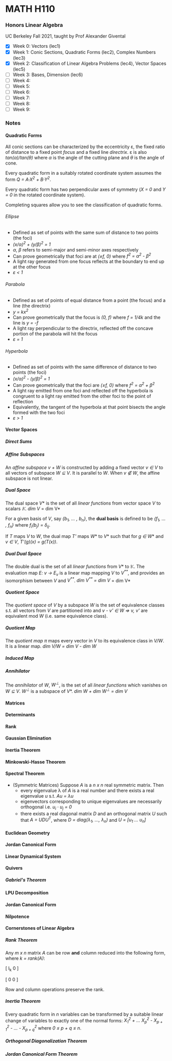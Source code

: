 # MATH H110
### Honors Linear Algebra
UC Berkeley Fall 2021, taught by Prof Alexander Givental

- [x] Week 0: Vectors (lec1)
- [x] Week 1: Conic Sections, Quadratic Forms (lec2), Complex Numbers (lec3)
- [x] Week 2: Classification of Linear Algebra Problems (lec4), Vector Spaces (lec5)
- [ ] Week 3: Bases, Dimension (lec6)
- [ ] Week 4:
- [ ] Week 5:
- [ ] Week 6:
- [ ] Week 7:
- [ ] Week 8:
- [ ] Week 9:

### Notes

#### Quadratic Forms

All conic sections can be characterized by the eccentricity ε, the fixed ratio of distance to a fixed point *focus* and a fixed line *directrix*. ε is also *tan(α)/tan(θ)* where *α* is the angle of the cutting plane and *θ* is the angle of cone.

Every quadratic form in a suitably rotated coordinate system assumes the form *Q = A·X<sup>2</sup> + B·Y<sup>2</sup>*.

Every quadratic form has two perpendicular axes of symmetry (*X = 0* and *Y = 0* in the rotated coordinate system).

Completing squares allow you to see the classification of quadratic forms.

###### Ellipse
- Defined as set of points with the same sum of distance to two points (the foci)
- *(x/α)<sup>2</sup> + (y/β)<sup>2</sup> = 1*
- *α*, *β* refers to semi-major and semi-minor axes respectively
- Can prove geometrically that foci are at *(±f, 0)* where *f<sup>2</sup> = α<sup>2</sup> - β<sup>2</sup>*
- A light ray generated from one focus reflects at the boundary to end up at the other focus 
- *ε < 1*

###### Parabola
- Defined as set of points of equal distance from a point (the focus) and a line (the directrix)
- *y = kx<sup>2</sup>*
- Can prove geometrically that the focus is *(0, f)* where *f = 1/4k* and the line is *y = -f*
- A light ray perpendicular to the directrix, reflected off the concave portion of the parabola will hit the focus
- *ε = 1*

###### Hyperbola
- Defined as set of points with the same difference of distance to two points (the foci)
- *(x/α)<sup>2</sup> - (y/β)<sup>2</sup> = 1*
- Can prove geometrically that the foci are *(±f, 0)* where *f<sup>2</sup> = α<sup>2</sup> + β<sup>2</sup>*
- A light ray emitted from one foci and reflected off the hyperbola is congruent to a light ray emitted from the other foci to the point of reflection
- Equivalently, the tangent of the hyperbola at that point bisects the angle formed with the two foci
- *ε > 1*

#### Vector Spaces

##### Direct Sums

##### Affine Subspaces
An *affine subspace* *v + W* is constructed by adding a fixed vector *v ∈ V* to all vectors of subspace *W ⊆ V*. It is parallel to *W*. When *v ∉ W*, the affine subspace is not linear.

##### Dual Space
The dual space *V<sup>*</sup>* is the set of all *linear functions* from vector space *V* to scalars *𝕂*.
*dim V<sup>*</sup> = dim V*

For a given basis of *V*, say *{b<sub>1</sub>, ... , b<sub>n</sub>}*, the **dual basis** is defined to be *{f<sub>1</sub>, ... , f<sub>n</sub>}* where *f<sub>i</sub>(b<sub>j</sub>) = δ<sub>ij</sub>*.

If *T* maps *V* to *W*, the dual map *T'* maps *W<sup>*</sup>* to *V<sup>*</sup>* such that for *g ∈ W<sup>*</sup>* and *v ∈ V*, *T'(g)(x) = g(T(x))*.

##### Dual Dual Space
The double dual is the set of all *linear functions* from *V<sup>*</sup>* to 𝕂. 
The evaluation map *E: v → E<sub>v</sub>* is a linear map mapping *V* to *V<sup>**</sup>*, and provides an isomorphism between *V* and *V<sup>**</sup>*.
*dim V<sup>**</sup> = dim V<sup>*</sup> = dim V*

##### Quotient Space
The *quotient space* of *V* by a subspace *W* is the set of equivalence classes s.t. all vectors from *V* are partitioned into and *v - v' ∈ W ⇒ v, v'* are equivalent mod *W* (i.e. same equivalence class).

##### Quotient Map
The *quotient map π* maps every vector in *V* to its equivalence class in *V/W*. It is a linear map.
*dim V/W = dim V - dim W*

##### Induced Map

##### Annihilator
The *annihilator* of *W*, *W<sup>⊥</sup>*, is the set of all *linear functions* which vanishes on *W ⊆ V*. *W<sup>⊥</sup>* is a subspace of *V<sup>*</sup>*.
*dim W + dim W<sup>⊥</sup> = dim V*


#### Matrices

#### Determinants

#### Rank

#### Gaussian Elimination

#### Inertia Theorem

#### Minkowski-Hasse Theorem

#### Spectral Theorem

- (Symmetric Matrices) Suppose *A* is a *n x n* real symmetric matrix. Then
  - every eigenvalue λ of *A* is a real number and there exists a real eigenvalue *u* s.t. *Au = λu*
  - eigenvectors corresponding to unique eigenvalues are necessarily orthogonal i.e. *u<sub>i</sub> · u<sub>j</sub> = 0*
  - there exists a real diagonal matrix *D* and an orthogonal matrix *U* such that *A = UDU<sup>T</sup>*, where *D = diag(λ<sub>1</sub>, ..., λ<sub>n</sub>)* and *U = [u<sub>1</sub> ... u<sub>n</sub>]*

#### Euclidean Geometry

#### Jordan Canonical Form

#### Linear Dynamical System

#### Quivers

##### Gabriel's Theorem

#### LPU Decomposition

#### Jordan Canonical Form

#### Nilpotence

#### Cornerstones of Linear Algebra

##### Rank Theorem
Any *m x n* matrix *A* can be row **and** column reduced into the following form, where *k = rank(A)*:

[ I<sub>k</sub> 0 ]

[ 0 0 ]

Row and column operations preserve the rank.

##### Inertia Theorem

Every quadratic form in *n* variables can be transformed by a suitable linear change of variables to exactly one of the normal forms: *X<sub>1</sub><sup>2</sup> + ... X<sub>p</sub><sup>2</sup> - X<sub>p + 1</sub><sup>2</sup> - ... - X<sub>p + q</sub><sup>2</sup>* where *0 ≤ p + q ≤ n*.

##### Orthogonal Diagonalization Theorem

##### Jordan Canonical Form Theorem
